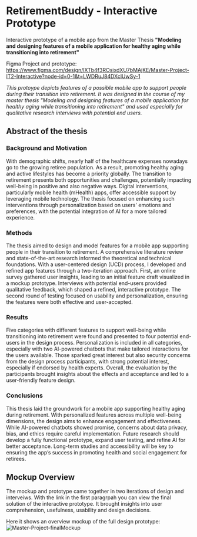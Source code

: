 # RetirementBuddy - Interactive Prototype
Interactive prototype of a mobile app from the Master Thesis **"Modeling and designing features of a mobile application for healthy aging while transitioning into retirement"**

Figma Project and prototype: https://www.figma.com/design/lXTb4f3ROsixdXU7bMAjKE/Master-Project-IT2-Interactive?node-id=0-1&t=LWDRuJ84DXclUwSy-1 

*This protoype depicts features of a possible mobile app to support people during their transition into retirement. It was designed in the course of my master thesis "Modeling and designing features of a mobile application for healthy aging while transitioning into retirement" and used especially for qualitative research interviews with potential end users.* 

## Abstract of the thesis 
### Background and Motivation
With demographic shifts, nearly half of the healthcare expenses nowadays go to the growing retiree population. As a result, promoting healthy aging and active lifestyles has become a priority globally. The transition to retirement presents both opportunities and challenges, potentially impacting well-being in positive and also negative ways. Digital interventions, particularly mobile health (mHealth) apps, offer accessible support by leveraging mobile technology. The thesis focused on enhancing such interventions through personalization based on users' emotions and preferences, with the potential integration of AI for a more tailored experience.

### Methods
The thesis aimed to design and model features for a mobile app supporting people in their transition to retirement. A comprehensive literature review and state-of-the-art research informed the theoretical and technical foundations. With a user-centered design (UCD) process, I developed and refined app features through a two-iteration approach. First, an online survey gathered user insights, leading to an initial feature draft visualized in a mockup prototype. Interviews with potential end-users provided qualitative feedback, which shaped a refined, interactive prototype. The second round of testing focused on usability and personalization, ensuring the features were both effective and user-accepted.

### Results
Five categories with different features to support well-being while transitioning into retirement were found and presented to four potential end-users in the design process. Personalization is included in all categories, especially with two AI-powered chatbots that make tailored interactions for the users available. Those sparked great interest but also security concerns from the design process participants, with strong potential interest, especially if endorsed by health experts. Overall, the evaluation by the participants brought insights about the effects and acceptance and led to a user-friendly feature design.

### Conclusions
This thesis laid the groundwork for a mobile app supporting healthy aging during retirement. With personalized features across multiple well-being dimensions, the design aims to enhance engagement and effectiveness. While AI-powered chatbots showed promise, concerns about data privacy, bias, and ethics require careful implementation. Future research should develop a fully functional prototype, expand user testing, and refine AI for better acceptance. Long-term studies and accessibility will be key to ensuring the app’s success in promoting health and social engagement for retirees.

## Mockup Overview
The mockup and prototype came together in two iterations of design and interveiws. With the link in the first paragrpah you can view the final solution of the interactive prototype. It brought insights into user comprehension, usefulness, usability and design decisions.

Here it shows an overview mockup of the full design prototype:
![Master-Project-finalMockup](https://github.com/user-attachments/assets/c4cdeb53-fac5-42a9-a26f-76df7b5f1c5f)

